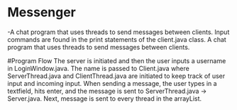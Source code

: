 # Messenger
 -A chat program that uses threads to send messages between clients. Input commands are found in the print statements of the client.java class.
 A chat program that uses threads to send messages between clients. 
 
 #Program Flow
 The server is initiated and then the user inputs a username in LoginWindow.java. The name is passed to Client.java where ServerThread.java and ClientThread.java are initiated to keep track of user input and incoming input. When sending a message, the user types in a textfield, hits enter, and the message is sent to ServerThread.java -> Server.java. Next, message is sent to every thread in the arrayList.

